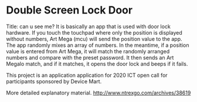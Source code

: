 # Double Screen Lock Door

Title: can u see me?
It is basically an app that is used with door lock hardware. If you touch the touchpad where only the position is displayed without numbers, Art Mega (mcu) will send the position value to the app.
The app randomly mixes an array of numbers. In the meantime, if a position value is entered from Art Mega, it will match the randomly arranged numbers and compare with the preset password. It then sends an Art Megalo match, and if it matches, it opens the door lock and beeps if it fails.

This project is an application application for 2020 ICT open call for participants sponsored by Device Mart.

More detailed explanatory material.
http://www.ntrexgo.com/archives/38619
